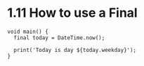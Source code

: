# 1.11 How to use a Final 

```
void main() {
  final today = DateTime.now();

  print('Today is day ${today.weekday}');
}
```
